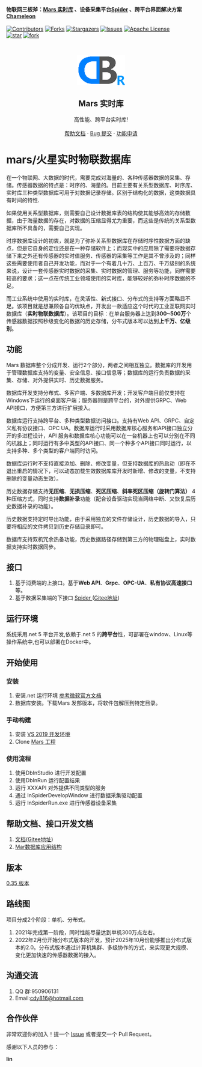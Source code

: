 
 **物联网三板斧：[Mars 实时库](https://github.com/cdy816/mars) 、设备采集平台[Spider](https://github.com/cdy816/Spider) 、跨平台界面解决方案[Chameleon](https://github.com/cdy816/Chameleon)**
 <br />
 <br />
[![Contributors][contributors-shield]][contributors-url]
[![Forks][forks-shield]][forks-url]
[![Stargazers][stars-shield]][stars-url]
[![Issues][issues-shield]][issues-url]
[![Apache License][license-shield]][license-url]
<br />
[![star](https://gitee.com/chongdaoyang/mars/badge/star.svg?theme=white)](https://gitee.com/chongdaoyang/mars/stargazers)
[![fork](https://gitee.com/chongdaoyang/mars/badge/fork.svg?theme=white)](https://gitee.com/chongdaoyang/mars/members)

<!-- PROJECT LOGO -->
<br />
<p align="center">
  <a href="https://github.com/cdy816/mars">
    <img src="/Doc/Images/mrdbr.png" alt="Logo" width="128" height="80">
  </a>

  <h2 align="center">Mars 实时库</h2>
 
  <p align="center">
    高性能、跨平台实时库!        
    <br />
    <br />
    <a href="https://github.com/cdy816/mars/tree/master/Doc">帮助文档</a>
    ·
    <a href="https://github.com/cdy816/mars/issues">Bug 提交</a>
    ·
    <a href="https://github.com/cdy816/mars/issues">功能申请</a>
  </p>
</p>

# mars/火星实时物联数据库

 在一个物联网、大数据的时代，需要完成对海量的、各种传感器数据的采集、存储。传感器数据的特点是：时序的、海量的。目前主要有关系型数据库、时序库、实时库三种类型数据库可用于对数据记录存储。区别于结构化的数据，这类数据具有时间的特性.
   
   如果使用关系型数据库，则需要自己设计数据库表的结构使其能够高效的存储数据，由于海量数据的存在，对数据的压缩显得尤为重要，而这些是传统的关系型数据库所不具备的，需要自己实现。
   
   时序数据库设计的初衷，就是为了弥补关系型数据库在存储时序性数据方面的缺点，但是它自身的定位还是在一种存储软件上；而现实中的应用除了需要将数据存储下来之外还有传感器的实时值服务、传感器的采集等工作是其不曾涉及的；同样这些需要使用者自己开发功能，而对于一个有着几十万、上百万、千万级别的系统来说，设计一套传感器实时数据的采集、实时数据的管理、服务等功能，同样需要较高的要求；这一点在传统工业领域使用的实时库，能够较好的弥补时序数据的不足。
   
   而工业系统中使用的实时库，在灵活性、新式接口、分布式的支持等方面略显不足。该项目就是想兼顾各自的优缺点，开发出一款适应这个时代的工业互联网实时数据库（**实时物联数据库**）。该项目的目标：在单台服务器上达到**300~500万**个传感器数据按照秒级变化的数据的历史存储，分布式版本可以达到**上千万、亿级别**。
   
  

## 功能

  Mars 数据库整个分成开发、运行2个部分，两者之间相互独立。数据库的开发用于管理数据库支持的变量、安全信息、接口信息等；数据库的运行负责数据的采集、存储、对外提供实时、历史数据服务。
  
  数据库开发支持分布式、多客户端、多数据库开发；开发客户端目前仅支持在Windows下运行的桌面客户端；服务器则是跨平台的，对外提供GRPC、Web API接口，方便第三方进行扩展接入。
  
  数据库运行支持跨平台、多种类型数据访问接口。支持有Web API、GRPC、自定义私有协议接口、OPC UA。数据库运行时采用数据库核心服务和API接口独立分开的多进程设计，API 服务和数据库核心功能可以在一台机器上也可以分别在不同的机器上；同时运行有多中类型的API接口、同一个种多个API接口同时运行，以支持多种、多个类型的客户端同时访问。
  
  数据库运行时不支持直接添加、删除、修改变量，但支持数据库的热启动（即在不退出重启的情况下，可以动态加载生效数据库库开发时新增、修改的变量，不支持删除的变量动态生效）。
  
  历史数据存储支持**无压缩**、**无损压缩**、**死区压缩**、**斜率死区压缩（旋转门算法）** 4种压缩方式，同时支持**数据补录**功能（配合设备驱动实现当网络中断、又恢复后历史数据补录的功能）。
  
  历史数据支持定时导出功能，由于采用独立的文件存储设计，历史数据的导入，只要将相应的文件拷贝到历史存储目录即可。
  
  数据库支持双机冗余热备功能，历史数据路径存储到第三方的物理磁盘上，实时数据支持实时数据同步。

## 接口
1. 基于消费端的上接口。基于**Web API**、**Grpc**、**OPC-UA**、**私有协议高速接口**等。
2. 基于数据采集端的下接口 [Spider ](https://github.com/cdy816/Spider) ([Gitee地址](https://gitee.com/chongdaoyang/Spider))

## 运行环境
系统采用.net 5 平台开发,依赖于.net 5 的**跨平台**性，可部署在window、Linux等操作系统中,也可以部署在Docker中。 

## 开始使用

### 安装

 1. 安装.net 运行环境 [参考微软官方文档](https://dotnet.microsoft.com/download/dotnet/5.0)
 2. 数据库安装。下载Mars 发部版本，将软件包解压到特定目录。

### 手动构建

 1. 安装 [VS 2019 开发环境](https://visualstudio.microsoft.com/zh-hans/vs/)
 2. Clone [Mars 工程](https://github.com/cdy816/mars)


### 使用流程

 1. 使用DbInStudio 进行开发配置
 2. 使用DbInRun 运行配置结果
 3. 运行 XXXAPI 对外提供不同类型的服务
 4. 通过 InSpiderDevelopWindow 进行数据采集驱动配置
 5. 运行 InSpiderRun.exe 进行传感器设备采集


## 帮助文档、接口开发文档
1. [文档](https://github.com/cdy816/mars/tree/master/Doc)([Gitee地址](https://gitee.com/chongdaoyang/mars/tree/master/Doc))
2. [Mar数据库应用结构](https://my.oschina.net/u/3520380/blog/4288058)

## 版本
[0.35 版本](https://github.com/cdy816/mars/releases/tag/V0.35)

## 路线图
项目分成2个阶段：单机、分布式。

1. 2021年完成第一阶段，同时性能尽量达到单机300万点左右。
2. 2022年2月份开始分布式版本的开发，预计2025年10月份能够推出分布式版本的2.0。分布式版本通过计算机集群、多级协作的方式，来实现更大规模、变化更加快速的传感器数据的接入。

## 沟通交流

1. QQ 群:950906131
2. Email:cdy816@hotmail.com

## 合作伙伴

非常欢迎你的加入！提一个 [Issue](https://github.com/cdy816/mars/issues)  或者提交一个 Pull Request。

感谢以下人员的参与：

  **lin**

<!-- MARKDOWN LINKS & IMAGES -->
<!-- https://www.markdownguide.org/basic-syntax/#reference-style-links -->
[contributors-shield]: https://img.shields.io/github/contributors/cdy816/mars.svg?style=for-the-badge
[contributors-url]: https://github.com/cdy816/mars/graphs/contributors
[forks-shield]: https://img.shields.io/github/forks/cdy816/mars.svg?style=for-the-badge
[forks-url]:https://github.com/cdy816/mars/network/members
[stars-shield]: https://img.shields.io/github/stars/cdy816/mars.svg?style=for-the-badge
[stars-url]:https://github.com/cdy816/mars/stargazers
[issues-shield]: https://img.shields.io/github/issues/cdy816/mars.svg?style=for-the-badge
[issues-url]:https://github.com/cdy816/mars/issues
[license-shield]: https://img.shields.io/github/license/cdy816/mars.svg?style=for-the-badge
[license-url]: https://github.com/cdy816/mars/blob/master/LICENSE
[product-screenshot]:https://github.com/cdy816/mars/blob/master/Doc/Images/DbInStudio.png
